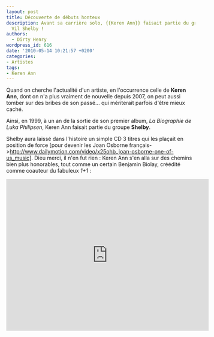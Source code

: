 ```yaml
---
layout: post
title: Découverte de débuts honteux
description: Avant sa carrière solo, {{Keren Ann}} faisait partie du groupe Shelby.
  Vil Shelby !
authors:
  - Dirty Henry
wordpress_id: 616
date: '2010-05-14 10:21:57 +0200'
categories:
- Artistes
tags:
- Keren Ann
---
```

Quand on cherche l'actualité d'un artiste, en l'occurrence celle de __Keren Ann__, dont on n'a plus vraiment de nouvelle depuis 2007, on peut aussi tomber sur des bribes de son passé... qui mériterait parfois d'être mieux caché.

Ainsi, en 1999, à un an de la sortie de son premier album, *La Biographie de Luka Philipsen*, Keren Ann faisait partie du groupe __Shelby__.

Shelby aura laissé dans l'histoire un simple CD 3 titres qui les plaçait en position de force [pour devenir les Joan Osborne français->http://www.dailymotion.com/video/x25ohb_joan-osborne-one-of-us_music]. Dieu merci, il n'en fut rien : Keren Ann s'en alla sur des chemins bien plus honorables, tout comme un certain Benjamin Biolay, créédité comme coauteur du fabuleux *1+1* :

<iframe width="540" height="405" src="http://www.youtube.com/embed/YgTwGOGoSu0" frameborder="0" allowfullscreen></iframe>
